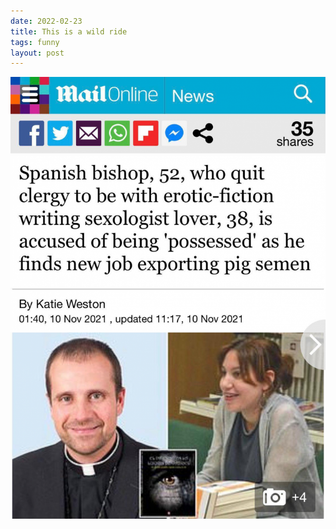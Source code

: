 ```yaml
---
date: 2022-02-23
title: This is a wild ride
tags: funny
layout: post
---
```


![priest](https://raw.githubusercontent.com/muneer78/muneer78.github.io/master/images/priest.png)



